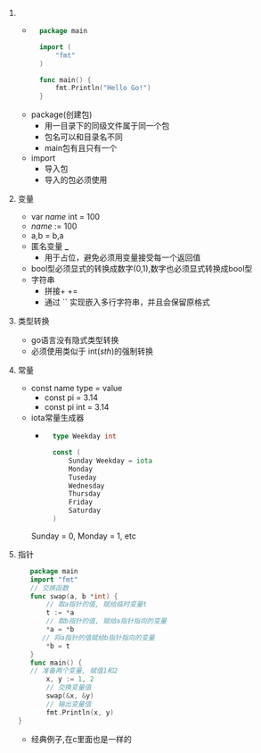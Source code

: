 1. 
    * ```go
        package main

        import (
            "fmt"
        )

        func main() {
            fmt.Println("Hello Go!")
        } 
        ```
    * package(创建包)
        * 用一目录下的同级文件属于同一个包
        * 包名可以和目录名不同
        * main包有且只有一个
    * import
        * 导入包
        * 导入的包必须使用
2. 变量
    * var *name* int = 100
    * *name* := 100
    * a,b = b,a
    * 匿名变量 **_**
        * 用于占位，避免必须用变量接受每一个返回值
    * bool型必须显式的转换成数字(0,1),数字也必须显式转换成bool型
    * 字符串
        * 拼接+ +=
        * 通过 `` 实现嵌入多行字符串，并且会保留原格式
3. 类型转换
    * go语言没有隐式类型转换
    * 必须使用类似于 int(*sth*)的强制转换
4. 常量
    * const name type = value
        * const pi = 3.14
        * const pi int = 3.14
    * iota常量生成器
        * ```go
            type Weekday int

            const (
                Sunday Weekday = iota
                Monday
                Tuseday
                Wednesday
                Thursday
                Friday
                Saturday
            )
            ``` 
        Sunday = 0, Monday = 1, etc

5. 指针 
     ```go    
        package main
        import "fmt"
        // 交换函数
        func swap(a, b *int) {
            // 取a指针的值, 赋给临时变量t
            t := *a
            // 取b指针的值, 赋给a指针指向的变量
            *a = *b
           // 将a指针的值赋给b指针指向的变量
            *b = t
        }
        func main() {
        // 准备两个变量, 赋值1和2
            x, y := 1, 2
            // 交换变量值
            swap(&x, &y)
            // 输出变量值
            fmt.Println(x, y)
    }
    ``` 
    * 经典例子,在c里面也是一样的
